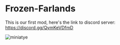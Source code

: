 # Frozen-Farlands

This is our first mod, here's the link to discord server:
https://discord.gg/QymKeVDfmD

![miniatye](https://user-images.githubusercontent.com/76790938/232889316-4e83d2db-c1c2-4ddf-bf6f-20d852a915c4.png)
